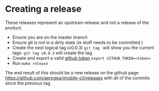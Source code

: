 # Creating a release

These releases represent an upstream release and not a release of the product.

- Ensure you are on the master branch
- Ensure git is not in a dirty state (ie stuff needs to be committed )
- Create the next logical tag (v0.0.3) ```git tag ``` will show you the current tags. ```git tag v0.0.3``` will create the tag.
- Create and export a valid [github token](https://help.github.com/articles/creating-a-personal-access-token-for-the-command-line/) ```export GITHUB_TOKEN=<token>```
- Run ```make release```

The end result of this should be a new release on the github page https://github.com/aerogear/mobile-cli/releases with all of the 
commits since the previous tag.
